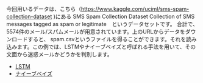 今回用いるデータは、こちら（https://www.kaggle.com/uciml/sms-spam-collection-dataset )にある
SMS Spam Collection Dataset Collection of SMS messages tagged as spam or legitimate　というデータセットです。
合計で、5574件のメール/スパムメールが用意されています。上のURLからデータをダウンロードすると、
spam.csvというファイルを得ることができます。それを読み込みます。この例では、LSTMやナイーブベイズと呼ばれる手法を用いて、その文面から迷惑メールかどうかを判別します。


- [LSTM](./ClassifySpamMailUsingLSTM_Japanese.md)
- [ナイーブベイズ](./ClassifySpamMailUsingNaiveBayes_Japanese.md)
